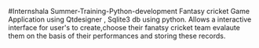 #Internshala Summer-Training-Python-development
Fantasy cricket Game 
Application using Qtdesigner , Sqlite3 db using python.
Allows a interactive interface for user's to create,choose their fanatsy cricket team evalaute
them on the basis of their performances and storing these records.
